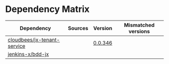 # Dependency Matrix

Dependency | Sources | Version | Mismatched versions
---------- | ------- | ------- | -------------------
[cloudbees/jx-tenant-service](https://github.com/cloudbees/jx-tenant-service) |  | [0.0.346](https://github.com/cloudbees/jx-tenant-service/releases/tag/v0.0.346) | 
[jenkins-x/bdd-jx](https://github.com/jenkins-x/bdd-jx.git) |  | []() | 
